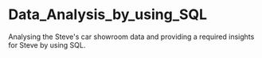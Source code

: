 # Data_Analysis_by_using_SQL
Analysing the Steve's car showroom data and providing a required insights for Steve by using SQL.
